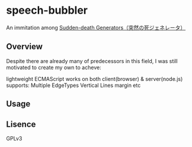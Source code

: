# speech-bubbler

An immitation among [Sudden-death Generators（突然の死ジェネレータ）](https://www.google.co.jp/search?safe=off&num=24&hl=en&q=%E7%AA%81%E7%84%B6%E3%81%AE%E6%AD%BB+%E3%82%B8%E3%82%A7%E3%83%8D%E3%83%AC%E3%83%BC%E3%82%BF)

## Overview

Despite there are already many of predecessors in this field, I was still motivated to create my own to acheve:

lightweight ECMAScript
works on both client(browser) & server(node.js)
supports:
Multiple EdgeTypes
Vertical Lines
margin
etc

## Usage

## Lisence

GPLv3
